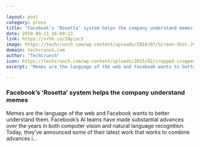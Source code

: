 ```yaml
---

layout: post
category: press
title: "Facebook’s ‘Rosetta’ system helps the company understand memes"
date: 2018-09-11 16:09:23
link: https://vrhk.co/2NyiacV
image: https://techcrunch.com/wp-content/uploads/2018/07/Screen-Shot-2018-07-27-at-1.41.48-PM.png?w=711
domain: techcrunch.com
author: "TechCrunch"
icon: https://techcrunch.com/wp-content/uploads/2015/02/cropped-cropped-favicon-gradient.png?w=180
excerpt: "Memes are the language of the web and Facebook wants to better understand them. Facebook’s AI teams have made substantial advances over the years in both computer vision and natural language recognition. Today, they’ve announced some of their latest work that works to combine advances i…"

---
```


### Facebook’s ‘Rosetta’ system helps the company understand memes

Memes are the language of the web and Facebook wants to better understand them. Facebook’s AI teams have made substantial advances over the years in both computer vision and natural language recognition. Today, they’ve announced some of their latest work that works to combine advances i…